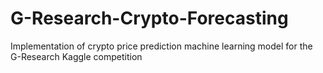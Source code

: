 # G-Research-Crypto-Forecasting
Implementation of crypto price prediction machine learning model for the G-Research Kaggle competition

